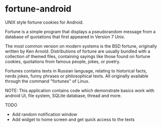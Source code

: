 # fortune-android

UNIX style fortune cookies for Android.

Fortune is a simple program that displays a pseudorandom message from a database of quotations that first appeared in Version 7 Unix.

The most common version on modern systems is the BSD fortune, originally written by Ken Arnold. 
Distributions of fortune are usually bundled with a collection of themed files, 
containing sayings like those found on fortune cookies, quotations from famous people, jokes, or poetry.

Fortunes contains texts in Russian language, relating to historical facts, nerds jokes, funny phrases or philosophical texts. All originally available through the command "fortunes" of Linux.

NOTE: This application contains code which demonstrate basics work with android UI, file system, SQLite database, thread and more. 

TODO
- Add random notification window
- Add widget to home screen and get quick access to the texts
